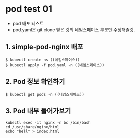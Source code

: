 # pod test 01

- pod 배포 테스트
- pod.yaml은 git clone 받은 것의 네임스페이스 부분만 수정해줄것.



## 1. simple-pod-nginx 배포
```
$ kubectl create ns ((네임스페이스))
$ kubectl apply -f pod.yaml -n ((네임스페이스))

```
## 2. Pod 정보 확인하기
```
$ kubectl get pods -n ((네임스페이스))
```

## 3. Pod 내부 들어가보기

```
kubectl exec -it nginx -n bc /bin/bash
cd /usr/share/nginx/html
echo "hell" > index.html

```


